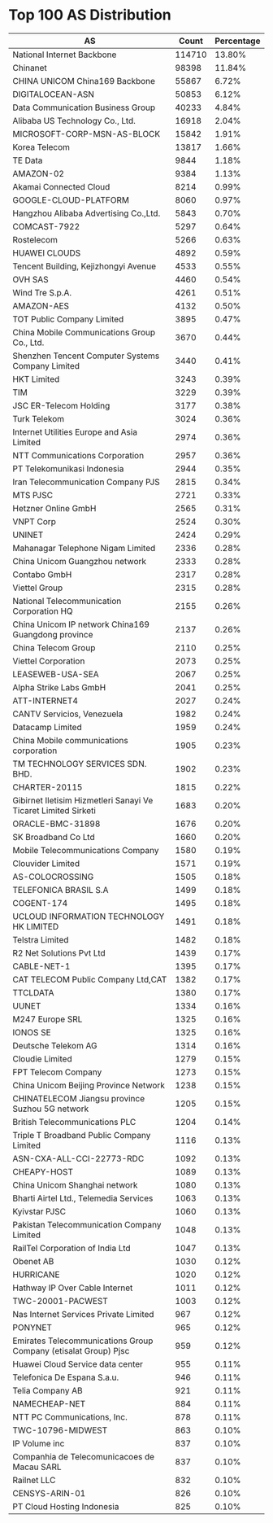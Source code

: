 # Top 100 AS Distribution
| AS | Count | Percentage |
|----|----|----|
| National Internet Backbone | 114710 | 13.80% |
| Chinanet | 98398 | 11.84% |
| CHINA UNICOM China169 Backbone | 55867 | 6.72% |
| DIGITALOCEAN-ASN | 50853 | 6.12% |
| Data Communication Business Group | 40233 | 4.84% |
| Alibaba US Technology Co., Ltd. | 16918 | 2.04% |
| MICROSOFT-CORP-MSN-AS-BLOCK | 15842 | 1.91% |
| Korea Telecom | 13817 | 1.66% |
| TE Data | 9844 | 1.18% |
| AMAZON-02 | 9384 | 1.13% |
| Akamai Connected Cloud | 8214 | 0.99% |
| GOOGLE-CLOUD-PLATFORM | 8060 | 0.97% |
| Hangzhou Alibaba Advertising Co.,Ltd. | 5843 | 0.70% |
| COMCAST-7922 | 5297 | 0.64% |
| Rostelecom | 5266 | 0.63% |
| HUAWEI CLOUDS | 4892 | 0.59% |
| Tencent Building, Kejizhongyi Avenue | 4533 | 0.55% |
| OVH SAS | 4460 | 0.54% |
| Wind Tre S.p.A. | 4261 | 0.51% |
| AMAZON-AES | 4132 | 0.50% |
| TOT Public Company Limited | 3895 | 0.47% |
| China Mobile Communications Group Co., Ltd. | 3670 | 0.44% |
| Shenzhen Tencent Computer Systems Company Limited | 3440 | 0.41% |
| HKT Limited | 3243 | 0.39% |
| TIM | 3229 | 0.39% |
| JSC ER-Telecom Holding | 3177 | 0.38% |
| Turk Telekom | 3024 | 0.36% |
| Internet Utilities Europe and Asia Limited | 2974 | 0.36% |
| NTT Communications Corporation | 2957 | 0.36% |
| PT Telekomunikasi Indonesia | 2944 | 0.35% |
| Iran Telecommunication Company PJS | 2815 | 0.34% |
| MTS PJSC | 2721 | 0.33% |
| Hetzner Online GmbH | 2565 | 0.31% |
| VNPT Corp | 2524 | 0.30% |
| UNINET | 2424 | 0.29% |
| Mahanagar Telephone Nigam Limited | 2336 | 0.28% |
| China Unicom Guangzhou network | 2333 | 0.28% |
| Contabo GmbH | 2317 | 0.28% |
| Viettel Group | 2315 | 0.28% |
| National Telecommunication Corporation HQ | 2155 | 0.26% |
| China Unicom IP network China169 Guangdong province | 2137 | 0.26% |
| China Telecom Group | 2110 | 0.25% |
| Viettel Corporation | 2073 | 0.25% |
| LEASEWEB-USA-SEA | 2067 | 0.25% |
| Alpha Strike Labs GmbH | 2041 | 0.25% |
| ATT-INTERNET4 | 2027 | 0.24% |
| CANTV Servicios, Venezuela | 1982 | 0.24% |
| Datacamp Limited | 1959 | 0.24% |
| China Mobile communications corporation | 1905 | 0.23% |
| TM TECHNOLOGY SERVICES SDN. BHD. | 1902 | 0.23% |
| CHARTER-20115 | 1815 | 0.22% |
| Gibirnet Iletisim Hizmetleri Sanayi Ve Ticaret Limited Sirketi | 1683 | 0.20% |
| ORACLE-BMC-31898 | 1676 | 0.20% |
| SK Broadband Co Ltd | 1660 | 0.20% |
| Mobile Telecommunications Company | 1580 | 0.19% |
| Clouvider Limited | 1571 | 0.19% |
| AS-COLOCROSSING | 1505 | 0.18% |
| TELEFONICA BRASIL S.A | 1499 | 0.18% |
| COGENT-174 | 1495 | 0.18% |
| UCLOUD INFORMATION TECHNOLOGY HK LIMITED | 1491 | 0.18% |
| Telstra Limited | 1482 | 0.18% |
| R2 Net Solutions Pvt Ltd | 1439 | 0.17% |
| CABLE-NET-1 | 1395 | 0.17% |
| CAT TELECOM Public Company Ltd,CAT | 1382 | 0.17% |
| TTCLDATA | 1380 | 0.17% |
| UUNET | 1334 | 0.16% |
| M247 Europe SRL | 1325 | 0.16% |
| IONOS SE | 1325 | 0.16% |
| Deutsche Telekom AG | 1314 | 0.16% |
| Cloudie Limited | 1279 | 0.15% |
| FPT Telecom Company | 1273 | 0.15% |
| China Unicom Beijing Province Network | 1238 | 0.15% |
| CHINATELECOM Jiangsu province Suzhou 5G network | 1205 | 0.15% |
| British Telecommunications PLC | 1204 | 0.14% |
| Triple T Broadband Public Company Limited | 1116 | 0.13% |
| ASN-CXA-ALL-CCI-22773-RDC | 1092 | 0.13% |
| CHEAPY-HOST | 1089 | 0.13% |
| China Unicom Shanghai network | 1080 | 0.13% |
| Bharti Airtel Ltd., Telemedia Services | 1063 | 0.13% |
| Kyivstar PJSC | 1060 | 0.13% |
| Pakistan Telecommunication Company Limited | 1048 | 0.13% |
| RailTel Corporation of India Ltd | 1047 | 0.13% |
| Obenet AB | 1030 | 0.12% |
| HURRICANE | 1020 | 0.12% |
| Hathway IP Over Cable Internet | 1011 | 0.12% |
| TWC-20001-PACWEST | 1003 | 0.12% |
| Nas Internet Services Private Limited | 967 | 0.12% |
| PONYNET | 965 | 0.12% |
| Emirates Telecommunications Group Company (etisalat Group) Pjsc | 959 | 0.12% |
| Huawei Cloud Service data center | 955 | 0.11% |
| Telefonica De Espana S.a.u. | 946 | 0.11% |
| Telia Company AB | 921 | 0.11% |
| NAMECHEAP-NET | 884 | 0.11% |
| NTT PC Communications, Inc. | 878 | 0.11% |
| TWC-10796-MIDWEST | 863 | 0.10% |
| IP Volume inc | 837 | 0.10% |
| Companhia de Telecomunicacoes de Macau SARL | 837 | 0.10% |
| Railnet LLC | 832 | 0.10% |
| CENSYS-ARIN-01 | 826 | 0.10% |
| PT Cloud Hosting Indonesia | 825 | 0.10% |
